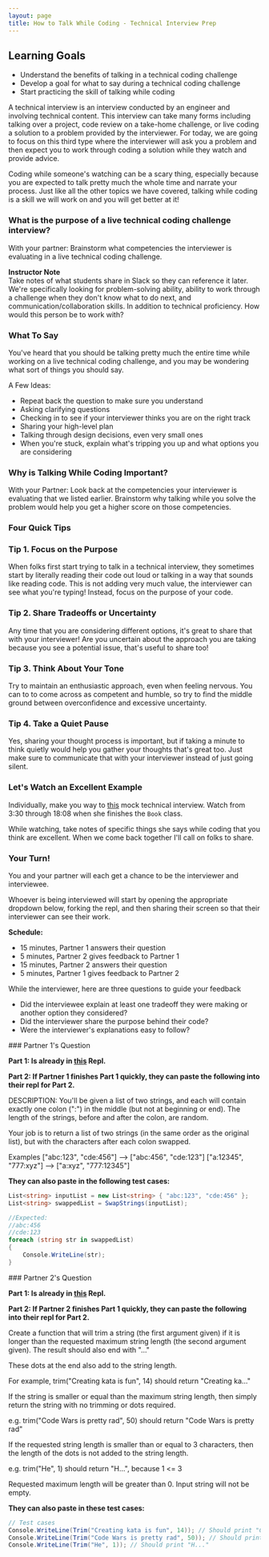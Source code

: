 ```yaml
---
layout: page
title: How to Talk While Coding - Technical Interview Prep
---
```


## Learning Goals
* Understand the benefits of talking in a technical coding challenge
* Develop a goal for what to say during a technical coding challenge
* Start practicing the skill of talking while coding

A technical interview is an interview conducted by an engineer and involving technical content. This interview can take many forms including talking over a project, code review on a take-home challenge, or live coding a solution to a problem provided by the interviewer. For today, we are going to focus on this third type where the interviewer will ask you a problem and then expect you to work through coding a solution while they watch and provide advice.

Coding while someone's watching can be a scary thing, especially because you are expected to talk pretty much the whole time and narrate your process. Just like all the other topics we have covered, talking while coding is a skill we will work on and you will get better at it!

### What is the purpose of a live technical coding challenge interview?

<section class="call-to-action" markdown="1">
With your partner: Brainstorm what competencies the interviewer is evaluating in a live technical coding challenge.
</section>

<aside class="instructor-notes" markdown="1">
    <p><strong>Instructor Note</strong><br>
    Take notes of what students share in Slack so they can reference it later.
    We're specifically looking for problem-solving ability, ability to work through a challenge when they don't know what to do next, and communication/collaboration skills. In addition to technical proficiency. How would this person be to work with?</p>
</aside>


### What To Say

You've heard that you should be talking pretty much the entire time while working on a live technical coding challenge, and you may be wondering what sort of things you should say.

A Few Ideas:
* Repeat back the question to make sure you understand
* Asking clarifying questions
* Checking in to see if your interviewer thinks you are on the right track
* Sharing your high-level plan
* Talking through design decisions, even very small ones
* When you're stuck, explain what's tripping you up and what options you are considering

### Why is Talking While Coding Important?

<section class="call-to-action" markdown="1">
With your Partner: Look back at the competencies your interviewer is evaluating that we listed earlier. Brainstorm why talking while you solve the problem would help you get a higher score on those competencies.
</section>

### Four Quick Tips

### Tip 1. Focus on the Purpose

When folks first start trying to talk in a technical interview, they sometimes start by literally reading their code out loud or talking in a way that sounds like reading code. This is not adding very much value, the interviewer can see what you're typing! Instead, focus on the purpose of your code.

### Tip 2. Share Tradeoffs or Uncertainty

Any time that you are considering different options, it's great to share that with your interviewer! Are you uncertain about the approach you are taking because you see a potential issue, that's useful to share too!

### Tip 3. Think About Your Tone

Try to maintain an enthusiastic approach, even when feeling nervous. You can to to come across as competent and humble, so try to find the middle ground between overconfidence and excessive uncertainty.

### Tip 4. Take a Quiet Pause

Yes, sharing your thought process is important, but if taking a minute to think quietly would help you gather your thoughts that's great too. Just make sure to communicate that with your interviewer instead of just going silent.


### Let's Watch an Excellent Example

Individually, make you way to [this](https://www.youtube.com/watch?v=1qw5ITr3k9E) mock technical interview. Watch from 3:30 through 18:08 when she finishes the `Book` class.

While watching, take notes of specific things she says while coding that you think are excellent. When we come back together I'll call on folks to share.

### Your Turn!

You and your partner will each get a chance to be the interviewer and interviewee. 

Whoever is being interviewed will start by opening the appropriate dropdown below, forking the repl, and then sharing their screen so that their interviewer can see their work.

**Schedule:**
* 15 minutes, Partner 1 answers their question
* 5 minutes, Partner 2 gives feedback to Partner 1
* 15 minutes, Partner 2 answers their question
* 5 minutes, Partner 1 gives feedback to Partner 2

While the interviewer, here are three questions to guide your feedback
* Did the interviewee explain at least one tradeoff they were making or another option they considered?
* Did the interviewer share the purpose behind their code?
* Were the interviewer's explanations easy to follow?

<section class="answer" markdown="1">
### Partner 1's Question

**Part 1: Is already in [this](https://replit.com/@launch-team/Talking-While-Coding-1) Repl.**

**Part 2: If Partner 1 finishes Part 1 quickly, they can paste the following into their repl for Part 2.**

DESCRIPTION:
You'll be given a list of two strings, and each will contain exactly one colon (":") in the middle (but not at beginning or end). The length of the strings, before and after the colon, are random.

Your job is to return a list of two strings (in the same order as the original list), but with the characters after each colon swapped.

Examples
["abc:123", "cde:456"]  -->  ["abc:456", "cde:123"]
["a:12345", "777:xyz"]  -->  ["a:xyz", "777:12345"]

**They can also paste in the following test cases:**

```c#
List<string> inputList = new List<string> { "abc:123", "cde:456" };
List<string> swappedList = SwapStrings(inputList);

//Expected:
//abc:456
//cde:123
foreach (string str in swappedList)
{
    Console.WriteLine(str);
}
```
</section>

<section class="answer" markdown="1">
### Partner 2's Question

**Part 1: Is already in [this](https://replit.com/@Zoe-Farrell/Talking-While-Coding-2) Repl.**

**Part 2: If Partner 2 finishes Part 1 quickly, they can paste the following into their repl for Part 2.**

Create a function that will trim a string (the first argument given) if it is longer than the requested maximum string length (the second argument given). The result should also end with "..."

These dots at the end also add to the string length.

For example, trim("Creating kata is fun", 14) should return "Creating ka..."

If the string is smaller or equal than the maximum string length, then simply return the string with no trimming or dots required.

e.g. trim("Code Wars is pretty rad", 50) should return "Code Wars is pretty rad"

If the requested string length is smaller than or equal to 3 characters, then the length of the dots is not added to the string length.

e.g. trim("He", 1) should return "H...", because 1 <= 3

Requested maximum length will be greater than 0. Input string will not be empty.

**They can also paste in these test cases:**
```c#
// Test cases
Console.WriteLine(Trim("Creating kata is fun", 14)); // Should print "Creating ka..."
Console.WriteLine(Trim("Code Wars is pretty rad", 50)); // Should print "Code Wars is pretty rad"
Console.WriteLine(Trim("He", 1)); // Should print "H..."
```
</section>